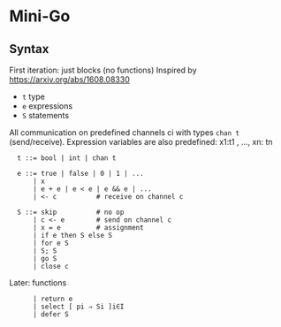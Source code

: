 # Mini-Go

## Syntax

First iteration: just blocks (no functions)
Inspired by https://arxiv.org/abs/1608.08330

* `t` type
* `e` expressions
* `S` statements 

All communication on predefined channels ci with types `chan t`
(send/receive).
Expression variables are also predefined:  x1:t1 , ..., xn: tn

      t ::= bool | int | chan t

      e ::= true | false | 0 | 1 | ...
	      | x
	      | e + e | e < e | e && e | ...
		  | <- c          # receive on channel c

	  S ::= skip          # no op
	      | c <- e        # send on channel c
		  | x = e         # assignment
		  | if e then S else S 
		  | for e S
		  | S; S
		  | go S
		  | close c
	  
Later: functions

		  | return e
	      | select [ pi ⇒ Si ]i∈I
          | defer S

